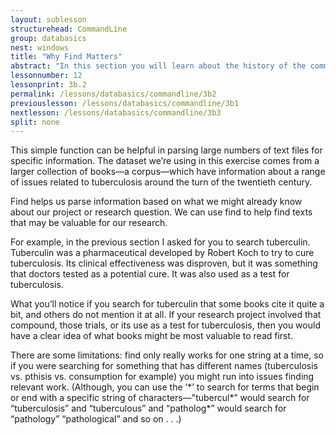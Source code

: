 ```yaml
---
layout: sublesson
structurehead: CommandLine
group: databasics
nest: windows
title: "Why Find Matters"
abstract: "In this section you will learn about the history of the command line in computers, and why it matters for doing digital research."
lessonnumber: 12
lessonprint: 3b.2
permalink: /lessons/databasics/commandline/3b2
previouslesson: /lessons/databasics/commandline/3b1
nextlesson: /lessons/databasics/commandline/3b3
split: none
---
```


This simple function can be helpful in parsing large numbers of text files for specific information. The dataset we’re using in this exercise comes from a larger collection of books—a corpus—which have information about a range of issues related to tuberculosis around the turn of the twentieth century. 

Find helps us parse information based on what we might already know about our project or research question. We can use find to help find texts that may be valuable for our research. 

For example, in the previous section I asked for you to search tuberculin. Tuberculin was a pharmaceutical developed by Robert Koch to try to cure tuberculosis. Its clinical effectiveness was disproven, but it was something that doctors tested as a potential cure. It was also used as a test for tuberculosis. 

What you’ll notice if you search for tuberculin that some books cite it quite a bit, and others do not mention it at all. If your research project involved that compound, those trials, or its use as a test for tuberculosis, then you would have a clear idea of what books might be most valuable to read first. 

<p>There are some limitations: find only really works for one string at a time, so if you were searching for something that has different names (tuberculosis vs. pthisis vs. consumption for example) you might run into issues finding relevant work. (Although, you can use the ‘*’ to search for terms that begin or end with a specific string of characters—"tubercul*” would search for “tuberculosis” and “tuberculous” and “patholog*” would search for “pathology” “pathological” and so on . . .)</p> 